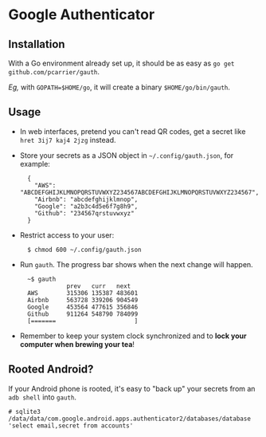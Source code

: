 Google Authenticator
====================

Installation
------------

With a Go environment already set up, it should be as easy as `go get github.com/pcarrier/gauth`.

*Eg,* with `GOPATH=$HOME/go`, it will create a binary `$HOME/go/bin/gauth`.

Usage
-----

- In web interfaces, pretend you can't read QR codes, get a secret like `hret 3ij7 kaj4 2jzg` instead.
- Store your secrets as a JSON object in `~/.config/gauth.json`, for example:

        {
          "AWS":    "ABCDEFGHIJKLMNOPQRSTUVWXYZ234567ABCDEFGHIJKLMNOPQRSTUVWXYZ234567",
          "Airbnb": "abcdefghijklmnop",
          "Google": "a2b3c4d5e6f7g8h9",
          "Github": "234567qrstuvwxyz"
        }

- Restrict access to your user:

        $ chmod 600 ~/.config/gauth.json

- Run `gauth`. The progress bar shows when the next change will happen.

        ~$ gauth
                   prev   curr   next
        AWS        315306 135387 483601
        Airbnb     563728 339206 904549
        Google     453564 477615 356846
        Github     911264 548790 784099
        [=======                      ]

- Remember to keep your system clock synchronized and to **lock your computer when brewing your tea**!

Rooted Android?
---------------

If your Android phone is rooted, it's easy to "back up" your secrets from an `adb shell` into `gauth`.

    # sqlite3 /data/data/com.google.android.apps.authenticator2/databases/database 'select email,secret from accounts'
